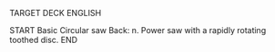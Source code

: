TARGET DECK
ENGLISH

START
Basic
Circular saw
Back: n. Power saw with a rapidly rotating toothed disc.
END
